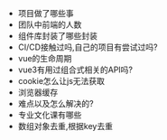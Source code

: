 -  项目做了哪些事
- 团队中前端的人数
- 组件库封装了哪些封装
- CI/CD接触过吗,自己的项目有尝试过吗?
- vue的生命周期
- vue3有用过组合式相关的API吗?
- cookie怎么让js无法获取
- 浏览器缓存
- 难点以及怎么解决的?
- 专业文化课有哪些
- 数组对象去重,根据key去重

